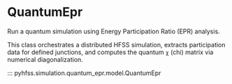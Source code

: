 # QuantumEpr

Run a quantum simulation using Energy Participation Ratio (EPR) analysis.

This class orchestrates a distributed HFSS simulation, extracts participation data
for defined junctions, and computes the quantum `χ` (chi) matrix via numerical diagonalization.

::: pyhfss.simulation.quantum_epr.model.QuantumEpr

